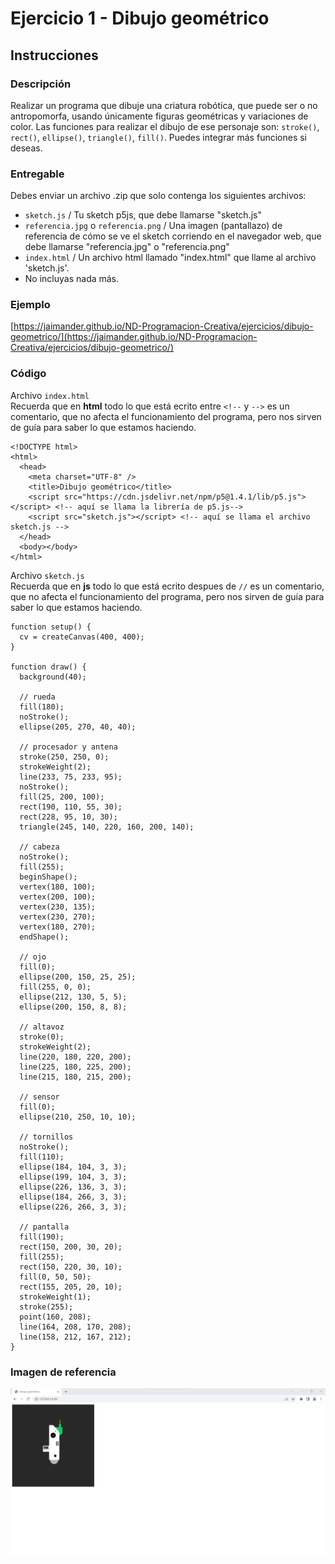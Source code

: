 # Ejercicio 1 - Dibujo geométrico

## Instrucciones

### Descripción
Realizar un programa que dibuje una criatura robótica, que puede ser o no antropomorfa, usando únicamente figuras geométricas y variaciones de color.
Las funciones para realizar el dibujo de ese personaje son:
`stroke()`, `rect()`, `ellipse()`, `triangle()`, `fill()`. 
Puedes integrar más funciones si deseas.

### Entregable
Debes enviar un archivo .zip que solo contenga los siguientes archivos:
- `sketch.js` / Tu sketch p5js, que debe llamarse "sketch.js" 
- `referencia.jpg` o `referencia.png` / Una imagen (pantallazo) de referencia de cómo se ve el sketch corriendo en el navegador web, que debe llamarse "referencia.jpg" o "referencia.png"
- `index.html` / Un archivo html llamado "index.html" que llame al archivo 'sketch.js'. 
- No incluyas nada más.

### Ejemplo
[https://jaimander.github.io/ND-Programacion-Creativa/ejercicios/dibujo-geometrico/](https://jaimander.github.io/ND-Programacion-Creativa/ejercicios/dibujo-geometrico/)

### Código
Archivo `index.html` </br>
Recuerda que en **html** todo lo que está ecrito entre `<!--` y `-->` es un comentario, que no afecta el funcionamiento del programa, pero nos sirven de guía para saber lo que estamos haciendo. 
```
<!DOCTYPE html>
<html>
  <head>
    <meta charset="UTF-8" /> 
    <title>Dibujo geométrico</title>
    <script src="https://cdn.jsdelivr.net/npm/p5@1.4.1/lib/p5.js"></script> <!-- aquí se llama la librería de p5.js-->
    <script src="sketch.js"></script> <!-- aquí se llama el archivo sketch.js -->
  </head>
  <body></body>
</html>
```

Archivo `sketch.js` </br>
Recuerda que en **js** todo lo que está ecrito despues de `//` es un comentario, que no afecta el funcionamiento del programa, pero nos sirven de guía para saber lo que estamos haciendo. 
```
function setup() {
  cv = createCanvas(400, 400);
}

function draw() {
  background(40);

  // rueda
  fill(180);
  noStroke();
  ellipse(205, 270, 40, 40);

  // procesador y antena
  stroke(250, 250, 0);
  strokeWeight(2);
  line(233, 75, 233, 95);
  noStroke();
  fill(25, 200, 100);
  rect(190, 110, 55, 30);
  rect(228, 95, 10, 30);
  triangle(245, 140, 220, 160, 200, 140);

  // cabeza
  noStroke();
  fill(255);
  beginShape();
  vertex(180, 100);
  vertex(200, 100);
  vertex(230, 135);
  vertex(230, 270);
  vertex(180, 270);
  endShape();

  // ojo
  fill(0);
  ellipse(200, 150, 25, 25);
  fill(255, 0, 0);
  ellipse(212, 130, 5, 5);
  ellipse(200, 150, 8, 8);

  // altavoz
  stroke(0);
  strokeWeight(2);
  line(220, 180, 220, 200);
  line(225, 180, 225, 200);
  line(215, 180, 215, 200);

  // sensor
  fill(0);
  ellipse(210, 250, 10, 10);

  // tornillos
  noStroke();
  fill(110);
  ellipse(184, 104, 3, 3);
  ellipse(199, 104, 3, 3);
  ellipse(226, 136, 3, 3);
  ellipse(184, 266, 3, 3);
  ellipse(226, 266, 3, 3);

  // pantalla
  fill(190);
  rect(150, 200, 30, 20);
  fill(255);
  rect(150, 220, 30, 10);
  fill(0, 50, 50);
  rect(155, 205, 20, 10);
  strokeWeight(1);
  stroke(255);
  point(160, 208);
  line(164, 208, 170, 208);
  line(158, 212, 167, 212);
}
```

### Imagen de referencia
![](https://github.com/jaimander/ND-Programacion-Creativa/blob/main/ejercicios/dibujo-geometrico/dibujo-geometrico-ej.png) 




